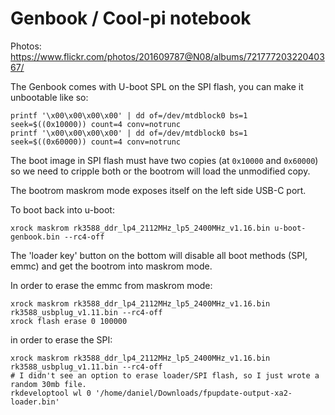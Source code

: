 # Genbook / Cool-pi notebook
Photos: https://www.flickr.com/photos/201609787@N08/albums/72177720322040367/

The Genbook comes with U-boot SPL on the SPI flash, you can make it unbootable like so:
```
printf '\x00\x00\x00\x00' | dd of=/dev/mtdblock0 bs=1 seek=$((0x10000)) count=4 conv=notrunc
printf '\x00\x00\x00\x00' | dd of=/dev/mtdblock0 bs=1 seek=$((0x60000)) count=4 conv=notrunc
```
The boot image in SPI flash must have two copies (at `0x10000` and `0x60000`) so we need to cripple both
or the bootrom will load the unmodified copy.

The bootrom maskrom mode exposes itself on the left side USB-C port.

To boot back into u-boot:
```
xrock maskrom rk3588_ddr_lp4_2112MHz_lp5_2400MHz_v1.16.bin u-boot-genbook.bin --rc4-off
```

The 'loader key' button on the bottom will disable all boot methods (SPI, emmc) and get the bootrom into maskrom mode.

In order to erase the emmc from maskrom mode:
```
xrock maskrom rk3588_ddr_lp4_2112MHz_lp5_2400MHz_v1.16.bin rk3588_usbplug_v1.11.bin --rc4-off
xrock flash erase 0 100000
```
in order to erase the SPI:
```
xrock maskrom rk3588_ddr_lp4_2112MHz_lp5_2400MHz_v1.16.bin rk3588_usbplug_v1.11.bin --rc4-off
# I didn't see an option to erase loader/SPI flash, so I just wrote a random 30mb file.
rkdeveloptool wl 0 '/home/daniel/Downloads/fpupdate-output-xa2-loader.bin'
```
